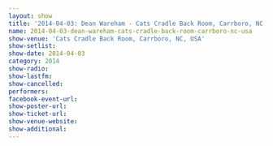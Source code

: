 ```yaml
---
layout: show
title: '2014-04-03: Dean Wareham - Cats Cradle Back Room, Carrboro, NC, USA'
name: 2014-04-03-dean-wareham-cats-cradle-back-room-carrboro-nc-usa
show-venue: 'Cats Cradle Back Room, Carrboro, NC, USA'
show-setlist: 
show-date: 2014-04-03
category: 2014
show-radio: 
show-lastfm: 
show-cancelled: 
performers: 
facebook-event-url: 
show-poster-url: 
show-ticket-url: 
show-venue-website: 
show-additional: 
---
```


